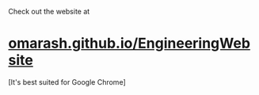 Check out the website at
# <a target="_blank" href="http://omarashqar.github.io/EngineeringWebsite">omarash.github.io/EngineeringWebsite</a> #

[It's best suited for Google Chrome]
